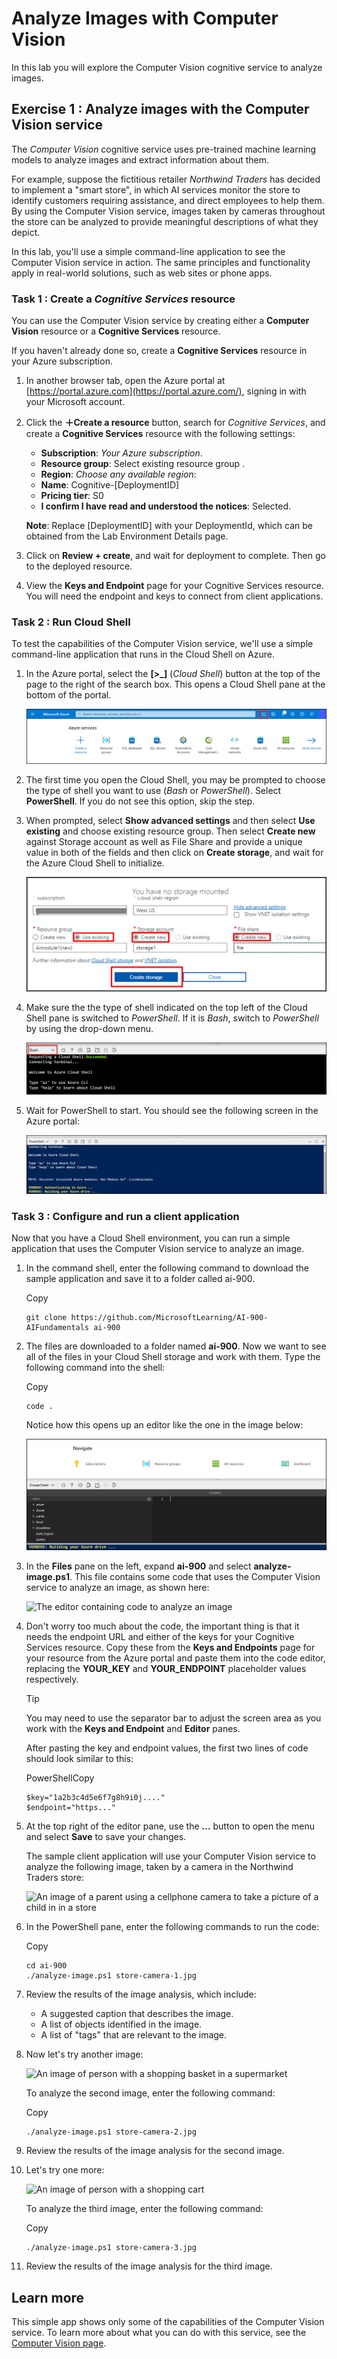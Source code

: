 # Analyze Images with Computer Vision

In this lab you will explore the Computer Vision cognitive service to analyze images.

## Exercise 1 : Analyze images with the Computer Vision service

The  _Computer Vision_  cognitive service uses pre-trained machine learning models to analyze images and extract information about them.

For example, suppose the fictitious retailer  _Northwind Traders_  has decided to implement a "smart store", in which AI services monitor the store to identify customers requiring assistance, and direct employees to help them. By using the Computer Vision service, images taken by cameras throughout the store can be analyzed to provide meaningful descriptions of what they depict.

In this lab, you'll use a simple command-line application to see the Computer Vision service in action. The same principles and functionality apply in real-world solutions, such as web sites or phone apps.

### Task 1 : Create a  _Cognitive Services_  resource

You can use the Computer Vision service by creating either a  **Computer Vision**  resource or a  **Cognitive Services**  resource.

If you haven't already done so, create a  **Cognitive Services**  resource in your Azure subscription.

1.  In another browser tab, open the Azure portal at  [https://portal.azure.com](https://portal.azure.com/), signing in with your Microsoft account.
    
2.  Click the  **＋Create a resource**  button, search for  _Cognitive Services_, and create a  **Cognitive Services**  resource with the following settings:
    
    -   **Subscription**:  _Your Azure subscription_.
    -   **Resource group**:  Select  existing resource group .
    -   **Region**:  _Choose any available region_:
    -   **Name**:  Cognitive-[DeploymentID]
    -   **Pricing tier**: S0
    -   **I confirm I have read and understood the notices**: Selected.
   
    **Note**:  Replace [DeploymentID] with your DeploymentId, which can be obtained from the Lab Environment Details page.
    
3.  Click on **Review + create**, and wait for deployment to complete. Then go to the deployed resource.
    
4.  View the  **Keys and Endpoint**  page for your Cognitive Services resource. You will need the endpoint and keys to connect from client applications.
    
### Task 2 : Run Cloud Shell

To test the capabilities of the Computer Vision service, we'll use a simple command-line application that runs in the Cloud Shell on Azure.

1.  In the Azure portal, select the  **[>_]**  (_Cloud Shell_) button at the top of the page to the right of the search box. This opens a Cloud Shell pane at the bottom of the portal.
    
    ![Start Cloud Shell by clicking on the icon to the right of the top search box](../media/powershell-portal-guide-1.png)
    
2.  The first time you open the Cloud Shell, you may be prompted to choose the type of shell you want to use (_Bash_  or  _PowerShell_). Select  **PowerShell**. If you do not see this option, skip the step.
    
3. When prompted, select **Show advanced settings** and then select **Use existing** and choose existing resource group. Then select **Create new** against Storage account as well as File Share and provide a unique value in both of the fields and then click on **Create storage**, and wait for the Azure Cloud Shell to initialize.

    
    ![Create storage by clicking confirm.](../media/Ai-900p1.png)
    
4.  Make sure the the type of shell indicated on the top left of the Cloud Shell pane is switched to  _PowerShell_. If it is  _Bash_, switch to  _PowerShell_  by using the drop-down menu.
    
    ![How to find the left hand drop down menu to switch to PowerShell](../media/powershell-portal-guide-3.png)
    
5.  Wait for PowerShell to start. You should see the following screen in the Azure portal:
    
    ![Wait for PowerShell to start.](../media/powershell-prompt.png)
    

### Task 3 : Configure and run a client application

Now that you have a Cloud Shell environment, you can run a simple application that uses the Computer Vision service to analyze an image.

1.  In the command shell, enter the following command to download the sample application and save it to a folder called ai-900.
    
    Copy
    
    ```
    git clone https://github.com/MicrosoftLearning/AI-900-AIFundamentals ai-900
    
    ```
    
2.  The files are downloaded to a folder named  **ai-900**. Now we want to see all of the files in your Cloud Shell storage and work with them. Type the following command into the shell:
    
    Copy
    
    ```
    code .
    
    ```
    
    Notice how this opens up an editor like the one in the image below:
    
    ![The code editor.](../media/powershell-portal-guide-4.png)
    
3.  In the  **Files**  pane on the left, expand  **ai-900**  and select  **analyze-image.ps1**. This file contains some code that uses the Computer Vision service to analyze an image, as shown here:
    
    ![The editor containing code to analyze an image](../media/analyze-image-code.png)
    
4.  Don't worry too much about the code, the important thing is that it needs the endpoint URL and either of the keys for your Cognitive Services resource. Copy these from the  **Keys and Endpoints**  page for your resource from the Azure portal and paste them into the code editor, replacing the  **YOUR_KEY**  and  **YOUR_ENDPOINT**  placeholder values respectively.
    
    Tip
    
    You may need to use the separator bar to adjust the screen area as you work with the  **Keys and Endpoint**  and  **Editor**  panes.
    
    After pasting the key and endpoint values, the first two lines of code should look similar to this:
    
    PowerShellCopy
    
    ```
    $key="1a2b3c4d5e6f7g8h9i0j...."    
    $endpoint="https..."
    
    ```
    
5.  At the top right of the editor pane, use the  **...**  button to open the menu and select  **Save**  to save your changes.
    
    The sample client application will use your Computer Vision service to analyze the following image, taken by a camera in the Northwind Traders store:
    
    ![An image of a parent using a cellphone camera to take a picture of a child in in a store](../media/store-camera-1.jpg)
    
6.  In the PowerShell pane, enter the following commands to run the code:
    
    Copy
    
    ```
    cd ai-900
    ./analyze-image.ps1 store-camera-1.jpg
    
    ```
    
7.  Review the results of the image analysis, which include:
    
    -   A suggested caption that describes the image.
    -   A list of objects identified in the image.
    -   A list of "tags" that are relevant to the image.
8.  Now let's try another image:
    
    ![An image of person with a shopping basket in a supermarket](../media/store-camera-2.jpg)
    
    To analyze the second image, enter the following command:
    
    Copy
    
    ```
    ./analyze-image.ps1 store-camera-2.jpg
    
    ```
    
9.  Review the results of the image analysis for the second image.
    
10. Let's try one more:
    
    ![An image of person with a shopping cart](../media/store-camera-3.jpg)
    
    To analyze the third image, enter the following command:
    
    Copy
    ```
    ./analyze-image.ps1 store-camera-3.jpg
    
    ```
    
11.  Review the results of the image analysis for the third image.
    

## Learn more

This simple app shows only some of the capabilities of the Computer Vision service. To learn more about what you can do with this service, see the  [Computer Vision page](https://azure.microsoft.com/services/cognitive-services/computer-vision/).
